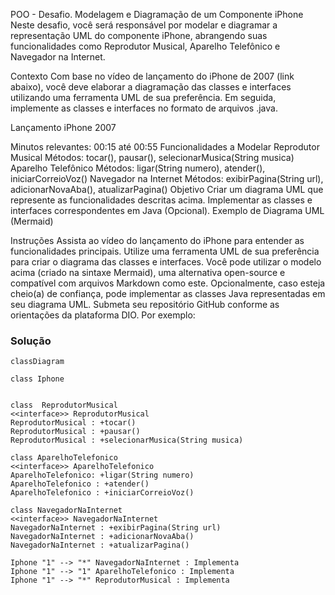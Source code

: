 POO - Desafio.
Modelagem e Diagramação de um Componente iPhone
Neste desafio, você será responsável por modelar e diagramar a representação UML do componente iPhone, abrangendo suas funcionalidades como Reprodutor Musical, Aparelho Telefônico e Navegador na Internet.

Contexto
Com base no vídeo de lançamento do iPhone de 2007 (link abaixo), você deve elaborar a diagramação das classes e interfaces utilizando uma ferramenta UML de sua preferência. Em seguida, implemente as classes e interfaces no formato de arquivos .java.

Lançamento iPhone 2007

Minutos relevantes: 00:15 até 00:55
Funcionalidades a Modelar
Reprodutor Musical
Métodos: tocar(), pausar(), selecionarMusica(String musica)
Aparelho Telefônico
Métodos: ligar(String numero), atender(), iniciarCorreioVoz()
Navegador na Internet
Métodos: exibirPagina(String url), adicionarNovaAba(), atualizarPagina()
Objetivo
Criar um diagrama UML que represente as funcionalidades descritas acima.
Implementar as classes e interfaces correspondentes em Java (Opcional).
Exemplo de Diagrama UML (Mermaid)

Instruções
Assista ao vídeo do lançamento do iPhone para entender as funcionalidades principais.
Utilize uma ferramenta UML de sua preferência para criar o diagrama das classes e interfaces. Você pode utilizar o modelo acima (criado na sintaxe Mermaid), uma alternativa open-source e compatível com arquivos Markdown como este.
Opcionalmente, caso esteja cheio(a) de confiança, pode implementar as classes Java representadas em seu diagrama UML.
Submeta seu repositório GitHub conforme as orientações da plataforma DIO. Por exemplo:





### Solução
```mermaid
classDiagram

class Iphone


class  ReprodutorMusical
<<interface>> ReprodutorMusical
ReprodutorMusical : +tocar()
ReprodutorMusical : +pausar()
ReprodutorMusical : +selecionarMusica(String musica)

class AparelhoTelefonico
<<interface>> AparelhoTelefonico
AparelhoTelefonico: +ligar(String numero)
AparelhoTelefonico : +atender()
AparelhoTelefonico : +iniciarCorreioVoz()

class NavegadorNaInternet
<<interface>> NavegadorNaInternet
NavegadorNaInternet : +exibirPagina(String url)
NavegadorNaInternet : +adicionarNovaAba()
NavegadorNaInternet : +atualizarPagina()

Iphone "1" --> "*" NavegadorNaInternet : Implementa
Iphone "1" --> "1" AparelhoTelefonico : Implementa
Iphone "1" --> "*" ReprodutorMusical : Implementa
